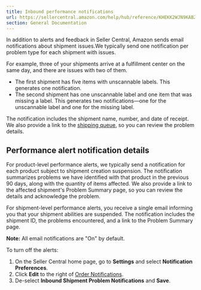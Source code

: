 ```yaml
---
title: Inbound performance notifications
url: https://sellercentral.amazon.com/help/hub/reference/KHEKK2WJN9KABZQ
section: General Documentation
---
```


In addition to alerts and feedback in Seller Central, Amazon sends email
notifications about shipment issues.We typically send one notification per
problem type for each shipment with issues.

For example, three of your shipments arrive at a fulfillment center on the
same day, and there are issues with two of them.

  * The first shipment has five items with unscannable labels. This generates one notification.
  * The second shipment has one unscannable label and one item that was missing a label. This generates two notifications—one for the unscannable label and one for the missing label.

The notification includes the shipment name, number, and date of receipt. We
also provide a link to the [shipping queue](/gp/fba/inbound-queue/index.html),
so you can review the problem details.

## Performance alert notification details

For product-level performance alerts, we typically send a notification for
each product subject to shipment creation suspension. The notification
summarizes problems we have identified with that product in the previous 90
days, along with the quantity of items affected. We also provide a link to the
affected shipment's Problem Summary page, so you can review the details and
acknowledge the problem.

For shipment-level performance alerts, you receive a single email informing
you that your shipment abilities are suspended. The notification includes the
shipment ID, the problems encountered, and a link to the Problem Summary page.

**Note:** All email notifications are "On" by default.

To turn off the alerts:

  

  1. On the Seller Central home page, go to **Settings** and select **Notification Preferences**. 
  2. Click **Edit** to the right of [Order Notifications](https://sellercentral.amazon.com/notifications/preferences).
  3. De-select **Inbound Shipment Problem Notifications** and **Save**.

